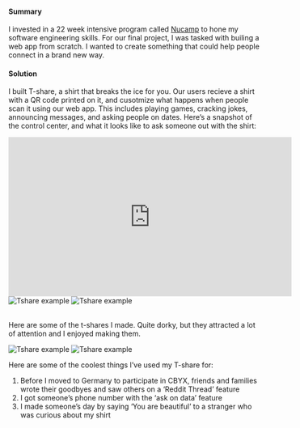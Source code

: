 ﻿#### Summary

I invested in a 22 week intensive program called [Nucamp](https://www.nucamp.co/bootcamp-overview/full-stack-web-mobile-development) to hone my software engineering skills. For our final project, I was tasked with builing a web app from scratch. I wanted to create something that could help people connect in a brand new way.

#### Solution

I built T-share, a shirt that breaks the ice for you. Our users recieve a shirt with a QR code printed on it, and cusotmize what happens when people scan it using our web app. This includes playing games, cracking jokes, announcing messages, and asking people on dates. Here’s a snapshot of the control center, and what it looks like to ask someone out with the shirt:

<iframe width="560" height="315" src="https://www.youtube.com/embed/wgP-Y8RAekw?si=MXAdIPaLrccfzYKm" title="YouTube video player" frameborder="0" allow="accelerometer; autoplay; clipboard-write; encrypted-media; gyroscope; picture-in-picture; web-share" allowfullscreen></iframe>

<!-- ![Tshare UI](/imgs/tshare/tshareUI.PNG) -->
<span>
<img src="/imgs/tshare/tshareUI.PNG" alt="Tshare example">
<img src="/imgs/tshare/tshareDate.PNG" alt="Tshare example">
</span>

<br />
<br />

Here are some of the t-shares I made. Quite dorky, but they attracted a lot of attention and I enjoyed making them.



<span>
<img src="/imgs/tshare/tshareShirt1.PNG" alt="Tshare example">
<img src="/imgs/tshare/tshareShirt2.PNG" alt="Tshare example">
</span>

Here are some of the coolest things I’ve used my T-share for:

1. Before I moved to Germany to participate in CBYX, friends and families wrote their goodbyes and saw others on a ‘Reddit Thread’ feature
2.  I got someone’s phone number with the ‘ask on data’ feature
3.  I made someone’s day by saying ‘You are beautiful’ to a stranger who was curious about my shirt
